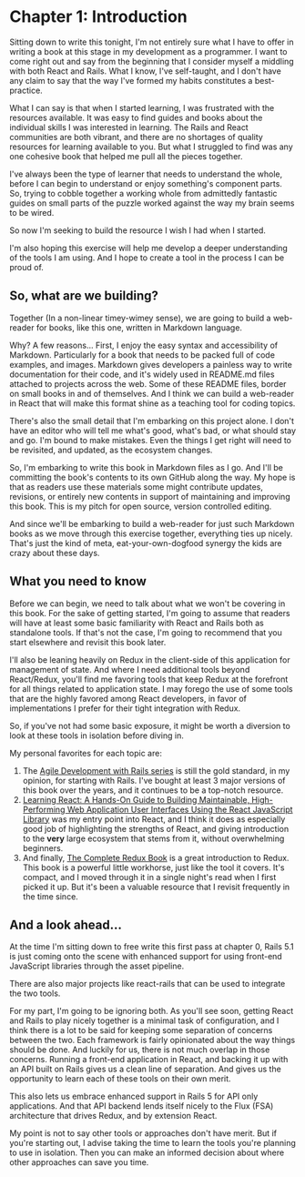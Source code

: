 # Chapter 1: Introduction

Sitting down to write this tonight, I'm not entirely sure what I have to offer in writing a book at this stage in my development as a programmer.  I want to come right out and say from the beginning that I consider myself a middling with both React and Rails.  What I know, I've self-taught, and I don't have any claim to say that the way I've formed my habits constitutes a best-practice.  

What I can say is that when I started learning, I was frustrated with the resources available.  It was easy to find guides and books about the individual skills I was interested in learning.  The Rails and React communities are both vibrant, and there are no shortages of quality resources for learning available to you.  But what I struggled to find was any one cohesive book that helped me pull all the pieces together.

I've always been the type of learner that needs to understand the whole, before I can begin to understand or enjoy something's component parts.  So, trying to cobble together a working whole from admittedly fantastic guides on small parts of the puzzle worked against the way my brain seems to be wired.  

So now I'm seeking to build the resource I wish I had when I started.

I'm also hoping this exercise will help me develop a deeper understanding of the tools I am using.  And I hope to create a tool in the process I can be proud of.

## So, what are we building?

Together (In a non-linear timey-wimey sense), we are going to build a web-reader for books, like this one, written in Markdown language.  

Why?  A few reasons...  First, I enjoy the easy syntax and accessibility of Markdown.  Particularly for a book that needs to be packed full of code examples, and images.  Markdown gives developers a painless way to write documentation for their code, and it's widely used in README.md files attached to projects across the web.  Some of these README files, border on small books in and of themselves.  And I think we can build a web-reader in React that will make this format shine as a teaching tool for coding topics.

There's also the small detail that I'm embarking on this project alone.  I don't have an editor who will tell me what's good, what's bad, or what should stay and go.  I'm bound to make mistakes.  Even the things I get right will need to be revisited, and updated, as the ecosystem changes.

So, I'm embarking to write this book in Markdown files as I go.  And I'll be committing the book's contents to its own GitHub along the way.  My hope is that as readers use these materials some might contribute updates, revisions, or entirely new contents in support of maintaining and improving this book.  This is my pitch for open source, version controlled editing.  

And since we'll be embarking to build a web-reader for just such Markdown books as we move through this exercise together, everything ties up nicely.  That's just the kind of meta, eat-your-own-dogfood synergy the kids are crazy about these days.

## What you need to know

Before we can begin, we need to talk about what we won't be covering in this book.  For the sake of getting started, I'm going to assume that readers will have at least some basic familiarity with React and Rails both as standalone tools.  If that's not the case, I'm going to recommend that you start elsewhere and revisit this book later.

I'll also be leaning heavily on Redux in the client-side of this application for management of state.  And where I need additional tools beyond React/Redux, you'll find me favoring tools that keep Redux at the forefront for all things related to application state.  I may forego the use of some tools that are the highly favored among React developers, in favor of implementations I prefer for their tight integration with Redux.

So, if you've not had some basic exposure, it might be worth a diversion to look at these tools in isolation before diving in.

My personal favorites for each topic are:
1. The [Agile Development with Rails series](https://pragprog.com/book/rails5/agile-web-development-with-rails-5) is still the gold standard, in my opinion, for starting with Rails.  I've bought at least 3 major versions of this book over the years, and it continues to be a top-notch resource.
2. [Learning React: A Hands-On Guide to Building Maintainable, High-Performing Web Application User Interfaces Using the React JavaScript Library](https://www.amazon.com/Learning-React-Hands-Maintainable-High-Performing-ebook/dp/B01N5GPFM2/ref=sr_1_fkmr0_1?s=digital-text&ie=UTF8&qid=1502339479&sr=1-1-fkmr0&keywords=learning+React%3A+A+Hands-On+Guide+to+Buildi) was my entry point into React, and I think it does as especially good job of highlighting the strengths of React, and giving introduction to the **very** large ecosystem that stems from it, without overwhelming beginners.
3. And finally, [The Complete Redux Book](https://leanpub.com/redux-book) is a great introduction to Redux.  This book is a powerful little workhorse, just like the tool it covers.  It's compact, and I moved through it in a single night's read when I first picked it up.  But it's been a valuable resource that I revisit frequently in the time since.
 
## And a look ahead...

At the time I'm sitting down to free write this first pass at chapter 0, Rails 5.1 is just coming onto the scene with enhanced support for using front-end JavaScript libraries through the asset pipeline.

There are also major projects like react-rails that can be used to integrate the two tools.

For my part, I'm going to be ignoring both.  As you'll see soon, getting React and Rails to play nicely together is a minimal task of configuration, and I think there is a lot to be said for keeping some separation of concerns between the two.  Each framework is fairly opinionated about the way things should be done.  And luckily for us, there is not much overlap in those concerns.  Running a front-end application in React, and backing it up with an API built on Rails gives us a clean line of separation.  And gives us the opportunity to learn each of these tools on their own merit.

This also lets us embrace enhanced support in Rails 5 for API only applications.  And that API backend lends itself nicely to the Flux (FSA) architecture that drives Redux, and by extension React.

My point is not to say other tools or approaches don't have merit.  But if you're starting out, I advise taking the time to learn the tools you're planning to use in isolation.  Then you can make an informed decision about where other approaches can save you time.
